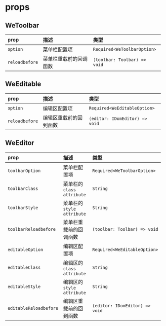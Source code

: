 # props

## WeToolbar

| prop           | 描述                   | 类型                         |
| :------------- | :--------------------- | :--------------------------- |
| `option`       | 菜单栏配置项           | `Required<WeToolbarOption>`  |
| `reloadbefore` | 菜单栏重载前的回调函数 | `(toolbar: Toolbar) => void` |

## WeEditable

| prop           | 描述                   | 类型                           |
| :------------- | :--------------------- | :----------------------------- |
| `option`       | 编辑区配置项           | `Required<WeEditableOption>`   |
| `reloadbefore` | 编辑区重载前的回到函数 | `(editor: IDomEditor) => void` |

## WeEditor

| prop                   | 描述                       | 类型                           |
| :--------------------- | :------------------------- | :----------------------------- |
| `toolbarOption`        | 菜单栏配置项               | `Required<WeToolbarOption>`    |
| `toolbarClass`         | 菜单栏的 `class attribute` | `String`                       |
| `toolbarStyle`         | 菜单栏的 `style attribute` | `String`                       |
| `toolbarReloadbefore`  | 菜单栏重载前的回调函数     | `(toolbar: Toolbar) => void`   |
| `editableOption`       | 编辑区配置项               | `Required<WeEditableOption>`   |
| `editableClass`        | 编辑区的 `class attribute` | `String`                       |
| `editableStyle`        | 编辑区的 `style attribute` | `String`                       |
| `editableReloadbefore` | 编辑区重载前的回到函数     | `(editor: IDomEditor) => void` |
